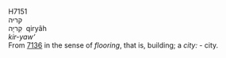 <body>
  <p>H7151<br>  קריה  <br> קִריָה  ‎  qiryâh  <br><i>kir-yaw‘ </i><br>From <a href="h7136.htm">7136</a> in the sense of <i>flooring</i>, that is, building; a <i>city: - </i>city.<br></p>
 </body>